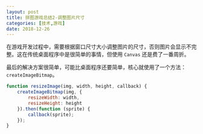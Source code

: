 ```yaml
---
layout: post
title: 拼图游戏总结2-调整图片尺寸
categories: [技术,游戏]
date: 2018-12-26
---
```


在游戏开发过程中，需要根据窗口尺寸大小调整图片的尺寸，否则图片会显示不完整。这在传统桌面程序中是很简单的事情，但使用 `Canvas` 还是费了一番周折。

最后的解决方案很简单，可能比桌面程序还要简单，核心就使用了一个方法：`createImageBitmap`。

```javascript
function resizeImage(img, width, height, callback) {
    createImageBitmap(img, {
        resizeWidth: width,
        resizeHeight: height
    }).then(function (sprite) {
        callback(sprite);
    });
}
```

